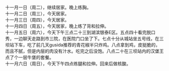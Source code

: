 
十一月一日（周二），继续居家。晚上练胸。</br>
十一月二日（周三），今天居家。</br>
十一月三日（周四），今天居家。</br>
十一月四日（周五），今天居家，晚上练了背和拉伸。</br>
十一月五日（周六），今天下午三点二十三到湖滨银泰E区。五点四十看完脱口秀，一边聊天走路到市三院，在医院门口坐了下。七点十分从城站坐五号线，在三坝站下车，吃了前几天gusida推荐的青花椒半只炸鸡。八点拿到鸡，皮挺脆的，而且不腻，但是内层的肉没有汁水。吃完之后没饱。八点二十在三坝站内的汉堡王点了个一层牛堡的套餐。</br>
十一月六日（周日），今天下午四点练腿和拉伸。回来后做核酸。</br>
